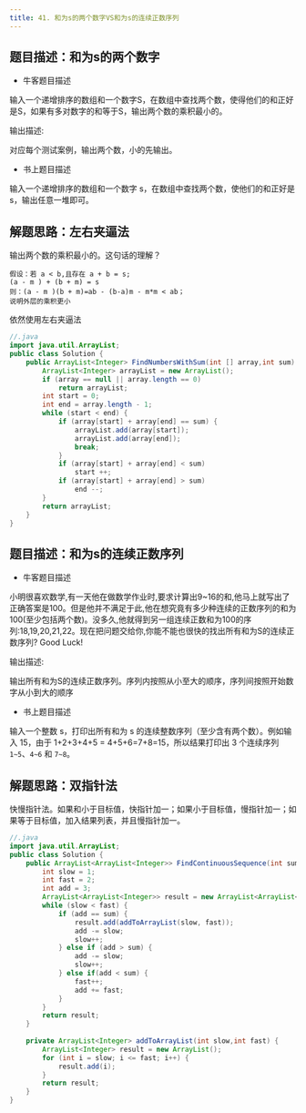 ```yaml
---
title: 41. 和为s的两个数字VS和为s的连续正数序列
---
```


## 题目描述：和为s的两个数字

- 牛客题目描述

输入一个递增排序的数组和一个数字S，在数组中查找两个数，使得他们的和正好是S，如果有多对数字的和等于S，输出两个数的乘积最小的。

输出描述:

对应每个测试案例，输出两个数，小的先输出。

- 书上题目描述

输入一个递增排序的数组和一个数字 s，在数组中查找两个数，使他们的和正好是 s，输出任意一堆即可。

## 解题思路：左右夹逼法

输出两个数的乘积最小的。这句话的理解？

```
假设：若 a < b,且存在 a + b = s;
(a - m ) + (b + m) = s
则：(a - m )(b + m)=ab - (b-a)m - m*m < ab；
说明外层的乘积更小
```

依然使用左右夹逼法

```java
//.java
import java.util.ArrayList;
public class Solution {
    public ArrayList<Integer> FindNumbersWithSum(int [] array,int sum) {
        ArrayList<Integer> arrayList = new ArrayList();
        if (array == null || array.length == 0)
            return arrayList;
        int start = 0;
        int end = array.length - 1;
        while (start < end) {
            if (array[start] + array[end] == sum) {
                arrayList.add(array[start]);
                arrayList.add(array[end]);
                break;
            }
            if (array[start] + array[end] < sum)
                start ++;
            if (array[start] + array[end] > sum)
                end --;
        }
        return arrayList;
    }
}
```

## 题目描述：和为s的连续正数序列

- 牛客题目描述

小明很喜欢数学,有一天他在做数学作业时,要求计算出9~16的和,他马上就写出了正确答案是100。但是他并不满足于此,他在想究竟有多少种连续的正数序列的和为100(至少包括两个数)。没多久,他就得到另一组连续正数和为100的序列:18,19,20,21,22。现在把问题交给你,你能不能也很快的找出所有和为S的连续正数序列? Good Luck!

输出描述:

输出所有和为S的连续正数序列。序列内按照从小至大的顺序，序列间按照开始数字从小到大的顺序

- 书上题目描述

输入一个整数 s，打印出所有和为 s 的连续整数序列（至少含有两个数）。例如输入 15，由于 1+2+3+4+5 = 4+5+6=7+8=15，所以结果打印出 3 个连续序列 `1~5`、`4~6` 和 `7~8`。


## 解题思路：双指针法

快慢指针法。如果和小于目标值，快指针加一；如果小于目标值，慢指针加一；如果等于目标值，加入结果列表，并且慢指针加一。

```java
//.java
import java.util.ArrayList;
public class Solution {
    public ArrayList<ArrayList<Integer>> FindContinuousSequence(int sum) {
        int slow = 1;
        int fast = 2;
        int add = 3;
        ArrayList<ArrayList<Integer>> result = new ArrayList<ArrayList<Integer>>();
        while (slow < fast) {
            if (add == sum) {
                result.add(addToArrayList(slow, fast));
                add -= slow;
                slow++;
            } else if (add > sum) {
                add -= slow;
                slow++;
            } else if(add < sum) {
                fast++;
                add += fast;
            }
        }
        return result;
    }
    
    private ArrayList<Integer> addToArrayList(int slow,int fast) {
        ArrayList<Integer> result = new ArrayList();
        for (int i = slow; i <= fast; i++) {
            result.add(i);
        }
        return result;
    }
}
```